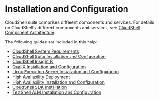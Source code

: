 # Installation and Configuration

CloudShell suite comprises different components and services. For details on CloudShell's different components and services, see [CloudShell Component Architecture](https://help.quali.com/Online%20Help/2023.3/Portal/Content/IG/Overview/cs-compnts.htm).

The following guides are included in this help:

- [CloudShell System Requirements](https://help.quali.com/Online%20Help/2023.3/Portal/Content/IG/Overview/sys-req.htm)
- [CloudShell Suite Installation and Configuration](https://help.quali.com/Online%20Help/2023.3/Portal/Content/IG/install-configure.htm)
- [CloudShell Insight BI](https://help.quali.com/Online%20Help/2023.3/Portal/Content/CSP/BI/CS-Insight-BI.htm)
- [QualiX Installation and Configuration](https://help.quali.com/Online%20Help/2023.3/Portal/Content/QualiX/Qualix.htm)
- [Linux Execution Server Installation and Configuration](https://help.quali.com/Online%20Help/2023.3/Portal/Content/Linux/Linux.htm)
- [High Availability Deployment](https://help.quali.com/Online%20Help/2023.3/Portal/Content/HA-Deploy/HA-Deploy-Home.htm)
- [High Availability Installation and Configuration](https://help.quali.com/Online%20Help/2023.3/Portal/Content/HA-Install/HA-Installation.htm)
- [CloudShell SDK Installation](https://help.quali.com/Online%20Help/2023.3/Portal/Content/CloudShell-SDK/cloudshell-sdk.htm)
- [TestShell ALM Installation and Configuration](https://help.quali.com/Online%20Help/2023.3/Portal/Content/TestShell-ALM/TestShell-ALM.htm)